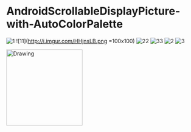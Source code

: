 # AndroidScrollableDisplayPicture-with-AutoColorPalette

![1](http://i.imgur.com/ikODJfN.png)
![11](http://i.imgur.com/HHjnsLB.png =100x100) ![22](http://i.imgur.com/5h2xl68.png) ![33](http://i.imgur.com/KzgPRfO.png)
![2](http://i.imgur.com/HW37Mxq.png)
![3](http://i.imgur.com/E38T22H.png)

<img src="http://i.imgur.com/5h2xl68.png" alt="Drawing" style="width: 200px;"/>
